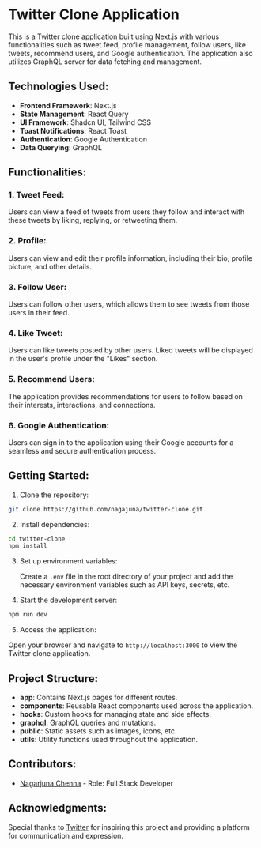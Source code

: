 # Twitter Clone Application

This is a Twitter clone application built using Next.js with various functionalities such as tweet feed, profile management, follow users, like tweets, recommend users, and Google authentication. The application also utilizes GraphQL server for data fetching and management.

## Technologies Used:

- **Frontend Framework**: Next.js
- **State Management**: React Query
- **UI Framework**: Shadcn UI, Tailwind CSS
- **Toast Notifications**: React Toast
- **Authentication**: Google Authentication
- **Data Querying**: GraphQL

## Functionalities:

### 1. Tweet Feed:

Users can view a feed of tweets from users they follow and interact with these tweets by liking, replying, or retweeting them.

### 2. Profile:

Users can view and edit their profile information, including their bio, profile picture, and other details.

### 3. Follow User:

Users can follow other users, which allows them to see tweets from those users in their feed.

### 4. Like Tweet:

Users can like tweets posted by other users. Liked tweets will be displayed in the user's profile under the "Likes" section.

### 5. Recommend Users:

The application provides recommendations for users to follow based on their interests, interactions, and connections.

### 6. Google Authentication:

Users can sign in to the application using their Google accounts for a seamless and secure authentication process.

## Getting Started:

1. Clone the repository:

```bash
git clone https://github.com/nagajuna/twitter-clone.git
```

2. Install dependencies:

```bash
cd twitter-clone
npm install
```

3. Set up environment variables:

   Create a `.env` file in the root directory of your project and add the necessary environment variables such as API keys, secrets, etc.

4. Start the development server:

```bash
npm run dev
```

5. Access the application:

Open your browser and navigate to `http://localhost:3000` to view the Twitter clone application.

## Project Structure:

- **app**: Contains Next.js pages for different routes.
- **components**: Reusable React components used across the application.
- **hooks**: Custom hooks for managing state and side effects.
- **graphql**: GraphQL queries and mutations.
- **public**: Static assets such as images, icons, etc.
- **utils**: Utility functions used throughout the application.

## Contributors:

- [Nagarjuna Chenna](https://github.com/nagarjuna06) - Role: Full Stack Developer

## Acknowledgments:

Special thanks to [Twitter](https://twitter.com) for inspiring this project and providing a platform for communication and expression.
